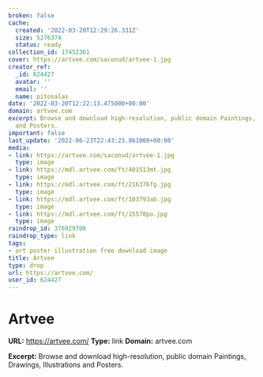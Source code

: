 ```yaml
---
broken: false
cache:
  created: '2022-03-20T12:29:26.331Z'
  size: 5276374
  status: ready
collection_id: 17452361
cover: https://artvee.com/saconud/artvee-1.jpg
creator_ref:
  _id: 624427
  avatar: ''
  email: ''
  name: pitosalas
date: '2022-03-20T12:22:13.475000+00:00'
domain: artvee.com
excerpt: Browse and download high-resolution, public domain Paintings, Drawings, Illustrations
  and Posters.
important: false
last_update: '2022-06-23T22:43:23.861000+00:00'
media:
- link: https://artvee.com/saconud/artvee-1.jpg
  type: image
- link: https://mdl.artvee.com/ft/401513mt.jpg
  type: image
- link: https://mdl.artvee.com/ft/216376fg.jpg
  type: image
- link: https://mdl.artvee.com/ft/103793ab.jpg
  type: image
- link: https://mdl.artvee.com/ft/15578po.jpg
  type: image
raindrop_id: 376929708
raindrop_type: link
tags:
- art poster illustration free download image
title: Artvee
type: drop
url: https://artvee.com/
user_id: 624427
---
```


# Artvee

**URL:** https://artvee.com/
**Type:** link
**Domain:** artvee.com

**Excerpt:** Browse and download high-resolution, public domain Paintings, Drawings, Illustrations and Posters.

